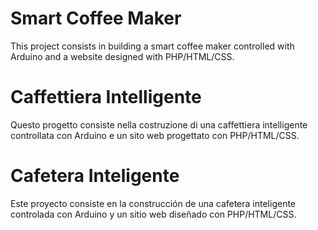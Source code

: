 # Smart Coffee Maker
This project consists in building a smart coffee maker controlled with Arduino and a website designed with PHP/HTML/CSS.

# Caffettiera Intelligente
Questo progetto consiste nella costruzione di una caffettiera intelligente controllata con Arduino e un sito web progettato con PHP/HTML/CSS.

# Cafetera Inteligente
Este proyecto consiste en la construcción de una cafetera inteligente controlada con Arduino y un sitio web diseñado con PHP/HTML/CSS.
